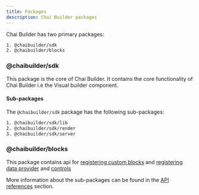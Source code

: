 ```yaml
---
title: Packages
description: Chai Builder packages
---
```


Chai Builder has two primary packages:

```bash
1. @chaibuilder/sdk
2. @chaibuilder/blocks
```

### @chaibuilder/sdk
This package is the core of Chai Builder. It contains the core functionality of 
Chai Builder i.e the Visual builder component.

#### Sub-packages
The `@chaibuilder/sdk` package has the following sub-packages:

```bash
1. @chaibuilder/sdk/lib
2. @chaibuilder/sdk/render
3. @chaibuilder/sdk/server
```

### @chaibuilder/blocks
This package contains api for [registering custom blocks](/blocks/registering-custom-blocks) 
and [registering data provider](/blocks/registering-data-providers) and [controls](/controls)


More information about the sub-packages can be found in the [API references](/api) 
section.